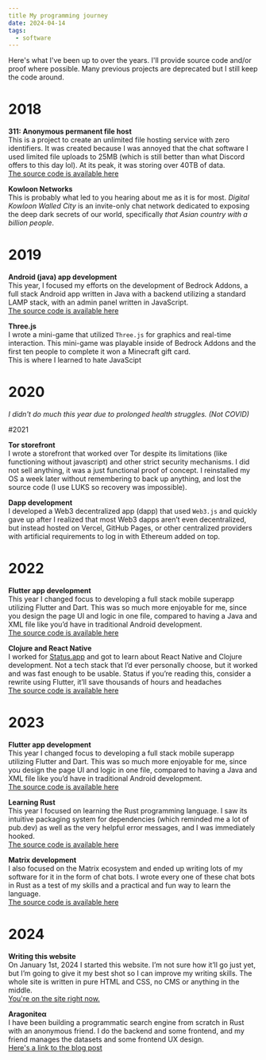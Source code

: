 ```yaml
---
title My programming journey
date: 2024-04-14
tags:
  - software
---
```


Here's what I've been up to over the years. I'll provide source code and/or proof where possible. Many previous projects are deprecated but I still keep the code around.

# 2018

**311: Anonymous permanent file host**  
This is a project to create an unlimited file hosting service with zero identifiers. It was created because I was annoyed that the chat software I used limited file uploads to 25MB (which is still better than what Discord offers to this day lol). At its peak, it was storing over 40TB of data.  
[The source code is available here](https://github.com/du82/simple-storage)

**Kowloon Networks**  
This is probably what led to you hearing about me as it is for most. _Digital Kowloon Walled City_ is an invite-only chat network dedicated to exposing the deep dark secrets of our world, specifically _that Asian country with a billion people_.

# 2019

**Android (java) app development**  
This year, I focused my efforts on the development of Bedrock Addons, a full stack Android app written in Java with a backend utilizing a standard LAMP stack, with an admin panel written in JavaScript.  
[The source code is available here](https://github.com/bedrock-addons)

**Three.js**  
I wrote a mini-game that utilized `Three.js` for graphics and real-time interaction. This mini-game was playable inside of Bedrock Addons and the first ten people to complete it won a Minecraft gift card.  
This is where I learned to hate JavaScipt

# 2020

_I didn't do much this year due to prolonged health struggles. (Not COVID)_

#2021 

**Tor storefront**  
I wrote a storefront that worked over Tor despite its limitations (like functioning without javascript) and other strict security mechanisms. I did not sell anything, it was a just functional proof of concept. I reinstalled my OS a week later without remembering to back up anything, and lost the source code (I use LUKS so recovery was impossible).

**Dapp development**  
I developed a Web3 decentralized app (dapp) that used `Web3.js` and quickly gave up after I realized that most Web3 dapps aren’t even decentralized, but instead hosted on Vercel, GitHub Pages, or other centralized providers with artificial requirements to log in with Ethereum added on top.

# 2022

**Flutter app development**  
This year I changed focus to developing a full stack mobile superapp utilizing Flutter and Dart. This was so much more enjoyable for me, since you design the page UI and logic in one file, compared to having a Java and XML file like you’d have in traditional Android development.  
[The source code is available here](https://github.com/du82/client)

**Clojure and React Native**  
I worked for [Status.app](https://status.app) and got to learn about React Native and Clojure development. Not a tech stack that I’d ever personally choose, but it worked and was fast enough to be usable. Status if you’re reading this, consider a rewrite using Flutter, it’ll save thousands of hours and headaches  
[The source code is available here](https://github.com/status-im/status-mobile)

# 2023

**Flutter app development**  
This year I changed focus to developing a full stack mobile superapp utilizing Flutter and Dart. This was so much more enjoyable for me, since you design the page UI and logic in one file, compared to having a Java and XML file like you’d have in traditional Android development.  
[The source code is available here](https://github.com/du82/client)

**Learning Rust**  
This year I focused on learning the Rust programming language. I saw its intuitive packaging system for dependencies (which reminded me a lot of pub.dev) as well as the very helpful error messages, and I was immediately hooked.  
[The source code is available here](https://github.com/du82/scripts)

**Matrix development**  
I also focused on the Matrix ecosystem and ended up writing lots of my software for it in the form of chat bots. I wrote every one of these chat bots in Rust as a test of my skills and a practical and fun way to learn the language.  
[The source code is available here](https://github.com/du82/scripts)

# 2024

**Writing this website**  
On January 1st, 2024 I started this website. I’m not sure how it’ll go just yet, but I’m going to give it my best shot so I can improve my writing skills. The whole site is written in pure HTML and CSS, no CMS or anything in the middle.  
[You're on the site right now.](https://unfathom.ing)

**Aragoniteα**  
I have been building a programmatic search engine from scratch in Rust with an anonymous friend. I do the backend and some frontend, and my friend manages the datasets and some frontend UX design.  
[Here's a link to the blog post](/blog/2024/building-a-search-engine)
